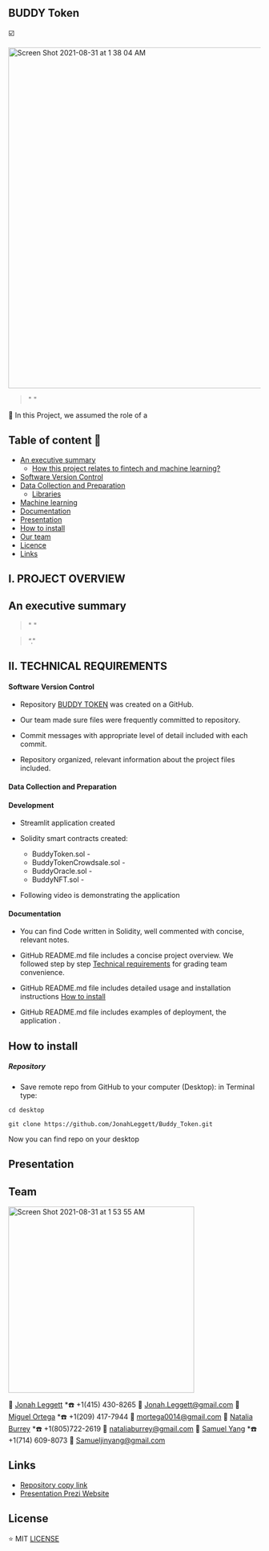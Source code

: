 ## BUDDY Token

☑️

<img width="679" alt="Screen Shot 2021-08-31 at 1 38 04 AM" src="https://user-images.githubusercontent.com/80833988/131470831-e90a70f8-590f-4645-be89-08d6a6e7e278.png">


> "
"



📌 In this Project, we assumed the role of a 


## Table of content 📔
- [An executive summary](https://github.com/JonahLeggett/ML_Algo_Options_Trading/blob/main/README.md#an-executive-summary)
    - [How this project relates to fintech and machine learning?](https://github.com/JonahLeggett/ML_Algo_Options_Trading/blob/main/README.md#how-this-project-relates-to-fintech-and-machine-learning)
- [Software Version Control](https://github.com/JonahLeggett/ML_Algo_Options_Trading/blob/main/README.md#software-version-control)
- [Data Collection and Preparation](https://github.com/JonahLeggett/ML_Algo_Options_Trading/blob/main/README.md#data-collection-and-preparation-10-points)
    - [Libraries](https://github.com/JonahLeggett/ML_Algo_Options_Trading/blob/main/README.md#libraries)
- [Machine learning](https://github.com/JonahLeggett/ML_Algo_Options_Trading/blob/main/README.md#machine-learning-40-points)
- [Documentation](https://github.com/JonahLeggett/ML_Algo_Options_Trading/blob/main/README.md#documentation)
- [Presentation](https://github.com/JonahLeggett/ML_Algo_Options_Trading/blob/main/README.md#presentation)
- [How to install](https://github.com/JonahLeggett/ML_Algo_Options_Trading/blob/main/README.md#how-to-install)
- [Our team](https://github.com/JonahLeggett/ML_Algo_Options_Trading/blob/main/README.md#team)
- [Licence](https://github.com/JonahLeggett/ML_Algo_Options_Trading/blob/main/README.md#license)
- [Links](https://github.com/JonahLeggett/ML_Algo_Options_Trading/blob/main/README.md#links)


## I. PROJECT OVERVIEW


## An executive summary

> " 
"




>“."


## II. TECHNICAL REQUIREMENTS 

#### Software Version Control 


- Repository [BUDDY TOKEN](https://github.com/JonahLeggett/Buddy_Token.git) was created on a GitHub.

- Our team made sure files were frequently committed to repository. 

- Commit messages with appropriate level of detail included with each commit. 

- Repository organized, relevant information about the project files included. 




#### Data Collection and Preparation 



#### Development

- Streamlit application created

- Solidity smart contracts created:
  * BuddyToken.sol -
  * BuddyTokenCrowdsale.sol -
  * BuddyOracle.sol -
  * BuddyNFT.sol -

- Following video is demonstrating the application 



#### Documentation 
* You can find Code written in Solidity, well commented with concise, relevant notes. 

* GitHub README.md file includes a concise project overview. We followed step by step [Technical requirements](https://courses.bootcampspot.com/courses/740/pages/23-dot-23-dot-5-technical-requirements?module_item_id=204832) for grading team convenience.

* GitHub README.md file includes detailed usage and installation instructions [How to install](https://github.com/JonahLeggett/Buddy_Token#how-to-install)
* GitHub README.md file includes examples of deployment, the application .

## How to install

##### Repository

* Save remote repo from GitHub to your computer (Desktop): 
in Terminal type:

```
cd desktop

git clone https://github.com/JonahLeggett/Buddy_Token.git
```

Now you can find repo on your desktop

## Presentation 









## Team

<img width="371" alt="Screen Shot 2021-08-31 at 1 53 55 AM" src="https://user-images.githubusercontent.com/80833988/131473263-95a1f694-a1dd-4147-a5a7-a3fa49372d58.png">


📩 [Jonah Leggett](https://github.com/JonahLeggett) *☎️ +1(415) 430-8265 📧 Jonah.Leggett@gmail.com
📩 [Miguel Ortega](https://github.com/Miggs00) *☎️ +1(209) 417-7944 📧 mortega0014@gmail.com
📩 [Natalia Burrey](https://github.com/nataliaburrey) *☎️ +1(805)722-2619 📧 nataliaburrey@gmail.com
📩 [Samuel Yang](https://github.com/samjinyang) *☎️ +1(714) 609-8073 📧 Samueljinyang@gmail.com


## Links

* [Repository copy link]()
* [Presentation Prezi Website]()

## License

:star: MIT [LICENSE](https://github.com/JonahLeggett/Buddy_Token/blob/main/LICENSE)



